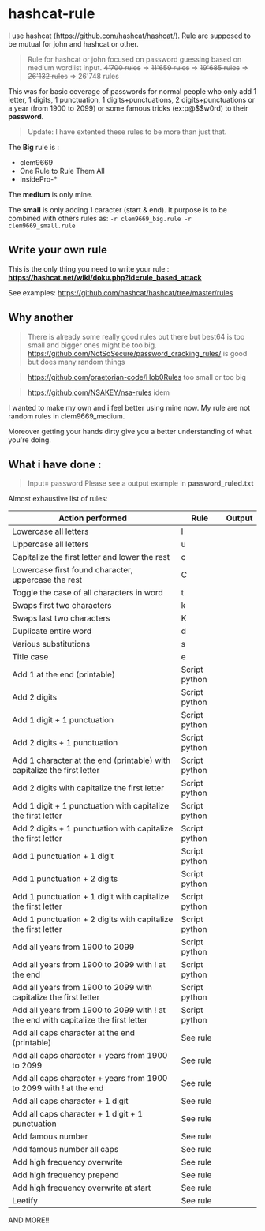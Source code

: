 # hashcat-rule
I use hashcat (https://github.com/hashcat/hashcat/).
Rule are supposed to be mutual for john and hashcat or other.

> Rule for hashcat or john focused on password guessing based on medium wordlist input. ~~4'700 rules~~ => ~~11'659 rules~~ => ~~19'685 rules~~ => ~~26'132 rules~~ => 26'748 rules

This was for basic coverage of passwords for normal people who only add 1 letter, 1 digits, 1 punctuation, 1 digits+punctuations, 2 digits+punctuations or a year (from 1900 to 2099) or some famous tricks (ex:p@$$w0rd) to their **password**.

> Update: I have extented these rules to be more than just that.

The **Big** rule is :
* clem9669
* One Rule to Rule Them All
* InsidePro-*

The **medium** is only mine.

The **small** is only adding 1 caracter (start & end). 
It purpose is to be combined with others rules as: `-r clem9669_big.rule -r clem9669_small.rule`

## Write your own rule

This is the only thing you need to write your rule : **https://hashcat.net/wiki/doku.php?id=rule_based_attack**

See examples: https://github.com/hashcat/hashcat/tree/master/rules

## Why another
> There is already some really good rules out there but best64 is too small and bigger ones might be too big.
https://github.com/NotSoSecure/password_cracking_rules/ is good but does many random things

> https://github.com/praetorian-code/Hob0Rules too small or too big

> https://github.com/NSAKEY/nsa-rules idem

I wanted to make my own and i feel better using mine now. My rule are not random rules in clem9669_medium.


Moreover getting your hands dirty give you a better understanding of what you're doing.

## What i have done : 

> Input= password
> Please see a output example in **password_ruled.txt**

Almost exhaustive list of rules:

Action performed | Rule | Output 
-----|-------|-------
Lowercase all letters	 | l | 
Uppercase all letters	 | u | 
Capitalize the first letter and lower the rest | c | 
Lowercase first found character, uppercase the rest | C | 
Toggle the case of all characters in word | t | 
Swaps first two characters	 | k | 
Swaps last two characters | K | 
Duplicate entire word	 | d | 
Various substitutions | s |
Title case | e |
Add 1  at the end (printable) | Script python | 
Add 2 digits |Script python | 
Add 1 digit + 1 punctuation | Script python | 
Add 2 digits + 1 punctuation | Script python | 
Add 1 character at the end (printable) with capitalize the first letter | Script python | 
Add 2 digits with capitalize the first letter| Script python | 
Add 1 digit + 1 punctuation with capitalize the first letter| Script python | 
Add 2 digits + 1 punctuation with capitalize the first letter| Script python | 
Add 1 punctuation + 1 digit | Script python | 
Add 1 punctuation + 2 digits | Script python | 
Add 1 punctuation + 1 digit with capitalize the first letter| Script python | 
Add 1 punctuation + 2 digits with capitalize the first letter| Script python | 
Add all years from 1900 to 2099 | Script python | 
Add all years from 1900 to 2099 with ! at the end | Script python | 
Add all years from 1900 to 2099 with capitalize the first letter|Script python | 
Add all years from 1900 to 2099 with ! at the end with capitalize the first letter|Script python | 
Add all caps character at the end (printable) | See rule| 
Add all caps character + years from 1900 to 2099 | See rule| 
Add all caps character + years from 1900 to 2099 with ! at the end | See rule| 
Add all caps character + 1 digit | See rule| 
Add all caps character + 1 digit + 1 punctuation | See rule| 
Add famous number | See rule | 
Add famous number all caps| See rule | 
Add high frequency overwrite | See rule | 
Add high frequency prepend | See rule | 
Add high frequency overwrite at start | See rule | 
Leetify | See rule | 

AND MORE!!

